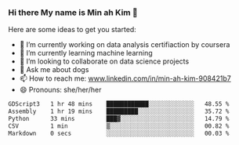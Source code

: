 ### Hi there My name is Min ah Kim 👋

Here are some ideas to get you started:

- 🔭 I’m currently working on data analysis certifiaction by coursera
- 🌱 I’m currently learning machine learning
- 👯 I’m looking to collaborate on data science projects
- 💬 Ask me about dogs
- 📫 How to reach me: www.linkedin.com/in/min-ah-kim-908421b7
- 😄 Pronouns: she/her/her

<!--START_SECTION:waka-->

```txt
GDScript3   1 hr 48 mins    ████████████░░░░░░░░░░░░░   48.55 %
Assembly    1 hr 19 mins    █████████░░░░░░░░░░░░░░░░   35.72 %
Python      33 mins         ███▓░░░░░░░░░░░░░░░░░░░░░   14.79 %
CSV         1 min           ▒░░░░░░░░░░░░░░░░░░░░░░░░   00.82 %
Markdown    0 secs          ░░░░░░░░░░░░░░░░░░░░░░░░░   00.03 %
```

<!--END_SECTION:waka-->
